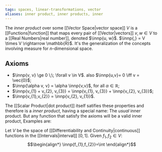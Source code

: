 ```yaml
---
tags: spaces, linear-transformations, vector
aliases: inner product, inner products, inner
---
```

The *inner product* over some [[Vector Space|vector space]] $V$ is a [[Functions|function]] that maps every pair of [[Vector|vectors]] $v, w \in V$  to a [[Real Numbers|real number]], denoted $\innp{u, w}$. $\innp{,} = V \times V \rightarrow \mathbb{R}$. It's the generalization of the concepts involving measure for $n$-dimensional space.
## Axioms
- $\innp{v, v} \ge 0 \;\; \forall v \in V$. also $\innp{u,v}= 0 \iff v = \vec{0}$;
- $\innp{\alpha v, v} = \alpha \innp{v,v}$, for all $\alpha \in \mathbb{R}$;
- $\innp{v_{1} + v_{2}, v_{3}} = \innp{v_{1}, v_{3}} + \innp{v_{2}, v_{3}}$;
- $\innp{v_{1},v_{2}} = \innp{v_{2}, v_{1}}$.
  
The [[Scalar Product|dot product]] itself satifies these properties and therefore is a *inner product*, having a special name: The *usual* inner product. But any function that satisfy the axioms will be a valid inner product, Examples are:

Let $V$ be the space of [[Differentiability and Continuity|continuous]] functions in the [[Intervals|interval]] $[0,1]$. Given $f_{1}, f_{2}\in V$:
$$\begin{align*}
\innp{f_{1},f_{2}}=\int
\end{align*}$$

